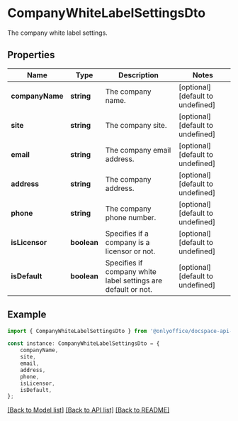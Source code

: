 # CompanyWhiteLabelSettingsDto

The company white label settings.

## Properties

Name | Type | Description | Notes
------------ | ------------- | ------------- | -------------
**companyName** | **string** | The company name. | [optional] [default to undefined]
**site** | **string** | The company site. | [optional] [default to undefined]
**email** | **string** | The company email address. | [optional] [default to undefined]
**address** | **string** | The company address. | [optional] [default to undefined]
**phone** | **string** | The company phone number. | [optional] [default to undefined]
**isLicensor** | **boolean** | Specifies if a company is a licensor or not. | [optional] [default to undefined]
**isDefault** | **boolean** | Specifies if company white label settings are default or not. | [optional] [default to undefined]

## Example

```typescript
import { CompanyWhiteLabelSettingsDto } from '@onlyoffice/docspace-api-typescript';

const instance: CompanyWhiteLabelSettingsDto = {
    companyName,
    site,
    email,
    address,
    phone,
    isLicensor,
    isDefault,
};
```

[[Back to Model list]](../README.md#documentation-for-models) [[Back to API list]](../README.md#documentation-for-api-endpoints) [[Back to README]](../README.md)
